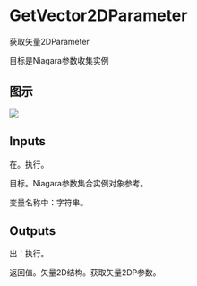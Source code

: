 # GetVector2DParameter

获取矢量2DParameter

目标是Niagara参数收集实例

## 图示

![]($-20221218-20122065.png)

## Inputs

在。执行。

目标。Niagara参数集合实例对象参考。

变量名称中：字符串。  

## Outputs

出：执行。

返回值。矢量2D结构。获取矢量2DP参数。
